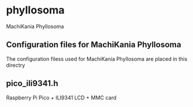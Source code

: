 # phyllosoma
MachiKania Phyllosoma

## Configuration files for MachiKania Phyllosoma
The configuration filess used for MachiKania Phyllosoma are placed in this directry

## pico_ili9341.h
Raspberry Pi Pico + ILI9341 LCD + MMC card
